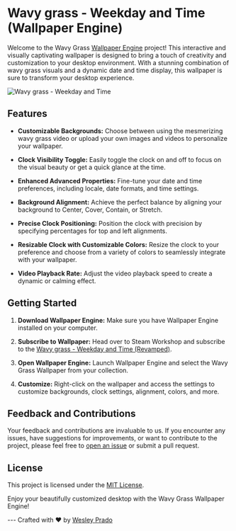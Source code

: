 # Wavy grass - Weekday and Time (Wallpaper Engine)

Welcome to the Wavy Grass [Wallpaper Engine](https://store.steampowered.com/app/431960/Wallpaper_Engine/) project! This interactive and visually captivating wallpaper is designed to bring a touch of creativity and customization to your desktop environment. With a stunning combination of wavy grass visuals and a dynamic date and time display, this wallpaper is sure to transform your desktop experience.

![Wavy grass - Weekday and Time](https://media.giphy.com/media/v1.Y2lkPTc5MGI3NjExbDV6ZzJ6cnN4cGM1dWhwaGJ6dTIwa2FoNzRybGVweTM4bm03MjJ0dCZlcD12MV9pbnRlcm5hbF9naWZfYnlfaWQmY3Q9Zw/5rIoHnaHTCOoMTVRCZ/giphy.gif)

## Features

- **Customizable Backgrounds:** Choose between using the mesmerizing wavy grass video or upload your own images and videos to personalize your wallpaper.
  
- **Clock Visibility Toggle:** Easily toggle the clock on and off to focus on the visual beauty or get a quick glance at the time.

- **Enhanced Advanced Properties:** Fine-tune your date and time preferences, including locale, date formats, and time settings.

- **Background Alignment:** Achieve the perfect balance by aligning your background to Center, Cover, Contain, or Stretch.

- **Precise Clock Positioning:** Position the clock with precision by specifying percentages for top and left alignments.

- **Resizable Clock with Customizable Colors:** Resize the clock to your preference and choose from a variety of colors to seamlessly integrate with your wallpaper.

- **Video Playback Rate:** Adjust the video playback speed to create a dynamic or calming effect.

## Getting Started

1. **Download Wallpaper Engine:** Make sure you have Wallpaper Engine installed on your computer.

2. **Subscribe to Wallpaper:** Head over to Steam Workshop and subscribe to the [Wavy grass - Weekday and Time (Revamped)](https://steamcommunity.com/sharedfiles/filedetails/?id=2884798032).

3. **Open Wallpaper Engine:** Launch Wallpaper Engine and select the Wavy Grass Wallpaper from your collection.

4. **Customize:** Right-click on the wallpaper and access the settings to customize backgrounds, clock settings, alignment, colors, and more.

## Feedback and Contributions

Your feedback and contributions are invaluable to us. If you encounter any issues, have suggestions for improvements, or want to contribute to the project, please feel free to [open an issue](https://github.com/wesley-prado/wallpaper-wavygrass-clock/issues) or submit a pull request.

## License

This project is licensed under the [MIT License](https://opensource.org/license/mit/).

Enjoy your beautifully customized desktop with the Wavy Grass Wallpaper Engine!

\---
Crafted with ❤️ by [Wesley Prado](https://github.com/wesley-prado)

